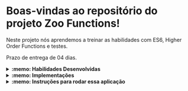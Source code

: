 # Boas-vindas ao repositório do projeto Zoo Functions!

Neste projeto nós aprendemos a treinar as habilidades com ES6, Higher Order Functions e testes.

Prazo de entrega de 04 dias.

<details>
  <summary><strong>:memo: Habilidades Desenvolvidas</strong></summary><br />

* Desenvolver funções que buscam informações sobre os animais do zoológico como: espécie e local de origem.
* Buscar dados sobre as pessoas que colaboram com a manutenção e cuidado do zoológico.
* Implementação de testes para contribuir na escrita de códigos mais confiáveis e com boa performance.
* Entender na prática como o desenvolvimento orientado a testes ajuda a garantir um código de qualidade

</details>

<details>
  <summary><strong>:memo: Implementações </strong></summary><br />

* função getSpeciesByIds
* função getAnimalsOlderThan
* função getEmployeeByName
* função getRelatedEmployees
* função countAnimals
* 100% de cobertura na função handlerElephants
* função calculateEntry
* função getSchedule
* função getOldestFromFirstSpecies
* 100% de cobertura na função getOpeningHours
* ~~função getEmployeesCoverage e função getAnimalMap~~ *(não realizadas)*

</details>

<details>
  <summary><strong>:memo: Instruções para rodar essa aplicação</strong></summary><br />

Crie um fork desse projeto e para isso siga esse [tutorial de como realizar um fork](https://guides.github.com/activities/forking/).

Após feito o fork, clone o repositório criado para o seu computador.

Rode o `npm install`.

</details>
